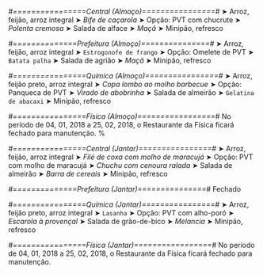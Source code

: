 
*#================Central (Almoço)================#*
➤ Arroz, feijão, arroz integral
➤ *Bife de caçarola*
➤ Opção: PVT com chucrute
➤ *Polenta cremosa*
➤ Salada de alface
➤ *Maçã*
➤ Minipão, refresco

*#==============Prefeitura (Almoço)===============#*
➤ Arroz, feijão, arroz integral 
➤ `Estrogonofe de frango`
➤ Opção: Omelete de PVT
➤ `Batata palha`
➤ Salada de agrião
➤ *Maçã*
➤ Minipão, refresco

*#================Química (Almoço)================#*
➤ Arroz, feijão preto, arroz integral 
➤ *Copa lombo ao molho barbecue*
➤ Opção: Panqueca de PVT 
➤ *Virado de abobrinha*
➤ Salada de almeirão 
➤ `Gelatina de abacaxi`
➤ Minipão, refresco

*#================Física (Almoço)=================#*
No período de 04, 01, 2018 a 25, 02, 2018, o Restaurante da Física ficará fechado para manutenção.
%

*#================Central (Jantar)================#*
➤ Arroz, feijão, arroz integral
➤ *Filé de coxa com molho de maracujá*
➤ Opção: PVT com molho de maracujá
➤ *Chuchu com cenoura ralada*
➤ Salada de almeirão
➤ *Barra de cereais*
➤ Minipão, refresco

*#==============Prefeitura (Jantar)===============#*
Fechado

*#================Química (Jantar)================#*
➤ Arroz, feijão preto, arroz integral 
➤ `Lasanha`
➤ Opção: PVT com alho-poró
➤ *Escarola à provençal*
➤ Salada de grão-de-bico 
➤ *Melancia*
➤ Minipão, refresco

*#================Física (Jantar)=================#*
No período de 04, 01, 2018 a 25, 02, 2018, o Restaurante da Física ficará fechado para manutenção.
